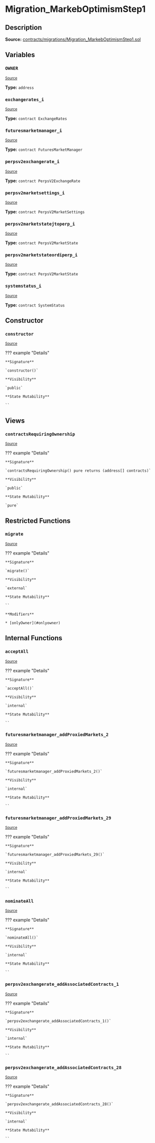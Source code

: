 # Migration_MarkebOptimismStep1

## Description

**Source:** [contracts/migrations/Migration_MarkebOptimismStep1.sol](https://github.com/Synthetixio/synthetix/tree/v2.99.1/contracts/migrations/Migration_MarkebOptimismStep1.sol)

## Variables

### `OWNER`

<sub>[Source](https://github.com/Synthetixio/synthetix/tree/v2.99.1/contracts/migrations/Migration_MarkebOptimismStep1.sol#L19)</sub>

**Type:** `address`

### `exchangerates_i`

<sub>[Source](https://github.com/Synthetixio/synthetix/tree/v2.99.1/contracts/migrations/Migration_MarkebOptimismStep1.sol#L43)</sub>

**Type:** `contract ExchangeRates`

### `futuresmarketmanager_i`

<sub>[Source](https://github.com/Synthetixio/synthetix/tree/v2.99.1/contracts/migrations/Migration_MarkebOptimismStep1.sol#L32)</sub>

**Type:** `contract FuturesMarketManager`

### `perpsv2exchangerate_i`

<sub>[Source](https://github.com/Synthetixio/synthetix/tree/v2.99.1/contracts/migrations/Migration_MarkebOptimismStep1.sol#L29)</sub>

**Type:** `contract PerpsV2ExchangeRate`

### `perpsv2marketsettings_i`

<sub>[Source](https://github.com/Synthetixio/synthetix/tree/v2.99.1/contracts/migrations/Migration_MarkebOptimismStep1.sol#L35)</sub>

**Type:** `contract PerpsV2MarketSettings`

### `perpsv2marketstatejtoperp_i`

<sub>[Source](https://github.com/Synthetixio/synthetix/tree/v2.99.1/contracts/migrations/Migration_MarkebOptimismStep1.sol#L26)</sub>

**Type:** `contract PerpsV2MarketState`

### `perpsv2marketstateordiperp_i`

<sub>[Source](https://github.com/Synthetixio/synthetix/tree/v2.99.1/contracts/migrations/Migration_MarkebOptimismStep1.sol#L40)</sub>

**Type:** `contract PerpsV2MarketState`

### `systemstatus_i`

<sub>[Source](https://github.com/Synthetixio/synthetix/tree/v2.99.1/contracts/migrations/Migration_MarkebOptimismStep1.sol#L38)</sub>

**Type:** `contract SystemStatus`

## Constructor

### `constructor`

<sub>[Source](https://github.com/Synthetixio/synthetix/tree/v2.99.1/contracts/migrations/Migration_MarkebOptimismStep1.sol#L49)</sub>

??? example "Details"

    **Signature**

    `constructor()`

    **Visibility**

    `public`

    **State Mutability**

    ``

## Views

### `contractsRequiringOwnership`

<sub>[Source](https://github.com/Synthetixio/synthetix/tree/v2.99.1/contracts/migrations/Migration_MarkebOptimismStep1.sol#L51)</sub>

??? example "Details"

    **Signature**

    `contractsRequiringOwnership() pure returns (address[] contracts)`

    **Visibility**

    `public`

    **State Mutability**

    `pure`

## Restricted Functions

### `migrate`

<sub>[Source](https://github.com/Synthetixio/synthetix/tree/v2.99.1/contracts/migrations/Migration_MarkebOptimismStep1.sol#L62)</sub>

??? example "Details"

    **Signature**

    `migrate()`

    **Visibility**

    `external`

    **State Mutability**

    ``

    **Modifiers**

    * [onlyOwner](#onlyowner)

## Internal Functions

### `acceptAll`

<sub>[Source](https://github.com/Synthetixio/synthetix/tree/v2.99.1/contracts/migrations/Migration_MarkebOptimismStep1.sol#L146)</sub>

??? example "Details"

    **Signature**

    `acceptAll()`

    **Visibility**

    `internal`

    **State Mutability**

    ``

### `futuresmarketmanager_addProxiedMarkets_2`

<sub>[Source](https://github.com/Synthetixio/synthetix/tree/v2.99.1/contracts/migrations/Migration_MarkebOptimismStep1.sol#L171)</sub>

??? example "Details"

    **Signature**

    `futuresmarketmanager_addProxiedMarkets_2()`

    **Visibility**

    `internal`

    **State Mutability**

    ``

### `futuresmarketmanager_addProxiedMarkets_29`

<sub>[Source](https://github.com/Synthetixio/synthetix/tree/v2.99.1/contracts/migrations/Migration_MarkebOptimismStep1.sol#L188)</sub>

??? example "Details"

    **Signature**

    `futuresmarketmanager_addProxiedMarkets_29()`

    **Visibility**

    `internal`

    **State Mutability**

    ``

### `nominateAll`

<sub>[Source](https://github.com/Synthetixio/synthetix/tree/v2.99.1/contracts/migrations/Migration_MarkebOptimismStep1.sol#L153)</sub>

??? example "Details"

    **Signature**

    `nominateAll()`

    **Visibility**

    `internal`

    **State Mutability**

    ``

### `perpsv2exchangerate_addAssociatedContracts_1`

<sub>[Source](https://github.com/Synthetixio/synthetix/tree/v2.99.1/contracts/migrations/Migration_MarkebOptimismStep1.sol#L160)</sub>

??? example "Details"

    **Signature**

    `perpsv2exchangerate_addAssociatedContracts_1()`

    **Visibility**

    `internal`

    **State Mutability**

    ``

### `perpsv2exchangerate_addAssociatedContracts_28`

<sub>[Source](https://github.com/Synthetixio/synthetix/tree/v2.99.1/contracts/migrations/Migration_MarkebOptimismStep1.sol#L177)</sub>

??? example "Details"

    **Signature**

    `perpsv2exchangerate_addAssociatedContracts_28()`

    **Visibility**

    `internal`

    **State Mutability**

    ``
